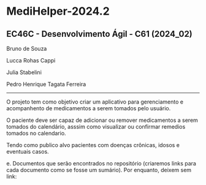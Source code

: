 # MediHelper-2024.2
EC46C - Desenvolvimento Ágil - C61 (2024_02)
------------------------------------------------------------------------------------------------------------------------
Bruno de Souza

Lucca Rohas Cappi

Julia Stabelini

Pedro Henrique Tagata Ferreira 

----------------------------------------------------------------------------------------------------------------------------------------

O projeto tem como objetivo criar um aplicativo para gerenciamento e acompanhento de medicamentos a serem tomados pelo usuário.

O paciente deve ser capaz de adicionar ou remover medicamentos a serem tomados do calendário, asssim como visualizar ou confirmar remedios tomados no calendario.

Tendo como publico alvo pacientes com doenças crônicas, idosos e eventuais casos.

e. Documentos que serão encontrados no repositório (criaremos links para cada documento como se fosse um sumário). Por enquanto, deixem sem link: 
